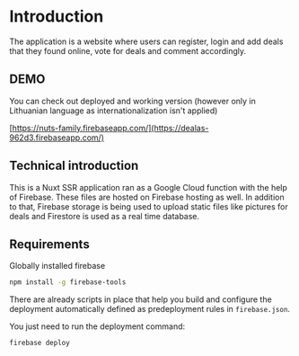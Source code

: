 # Introduction

The application is a website where users can register, login and add deals that they found online, vote for deals and comment accordingly.

## DEMO

You can check out deployed and working version (however only in Lithuanian language as internationalization isn't applied)

[https://nuts-family.firebaseapp.com/](https://dealas-962d3.firebaseapp.com/)

## Technical introduction

This is a Nuxt SSR application ran as a Google Cloud function with the help of Firebase.
These files are hosted on Firebase hosting as well.
In addition to that, Firebase storage is being used to upload static files like pictures for deals and Firestore is used as a real time database.

## Requirements

Globally installed firebase

```bash
npm install -g firebase-tools
```

There are already scripts in place that help you build and configure the deployment automatically defined as predeployment rules in `firebase.json`.

You just need to run the deployment command:

```bash
firebase deploy
```
